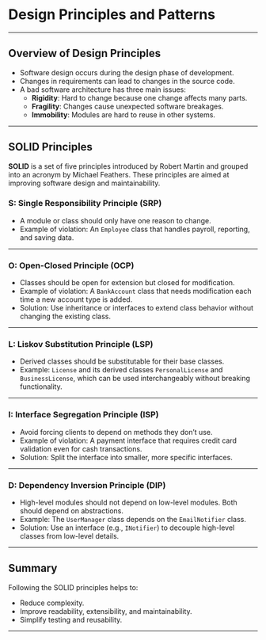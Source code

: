 # Design Principles and Patterns

---

## Overview of Design Principles

- Software design occurs during the design phase of development.
- Changes in requirements can lead to changes in the source code.
- A bad software architecture has three main issues:
  - **Rigidity**: Hard to change because one change affects many parts.
  - **Fragility**: Changes cause unexpected software breakages.
  - **Immobility**: Modules are hard to reuse in other systems.

---

## SOLID Principles

**SOLID** is a set of five principles introduced by Robert Martin and grouped into an acronym by Michael Feathers. These principles are aimed at improving software design and maintainability.

### S: Single Responsibility Principle (SRP)
- A module or class should only have one reason to change.
- Example of violation: An `Employee` class that handles payroll, reporting, and saving data.

---

### O: Open-Closed Principle (OCP)
- Classes should be open for extension but closed for modification.
- Example of violation: A `BankAccount` class that needs modification each time a new account type is added.
- Solution: Use inheritance or interfaces to extend class behavior without changing the existing class.

---

### L: Liskov Substitution Principle (LSP)
- Derived classes should be substitutable for their base classes.
- Example: `License` and its derived classes `PersonalLicense` and `BusinessLicense`, which can be used interchangeably without breaking functionality.

---

### I: Interface Segregation Principle (ISP)
- Avoid forcing clients to depend on methods they don’t use.
- Example of violation: A payment interface that requires credit card validation even for cash transactions.
- Solution: Split the interface into smaller, more specific interfaces.

---

### D: Dependency Inversion Principle (DIP)
- High-level modules should not depend on low-level modules. Both should depend on abstractions.
- Example: The `UserManager` class depends on the `EmailNotifier` class.
- Solution: Use an interface (e.g., `INotifier`) to decouple high-level classes from low-level details.

---

## Summary

Following the SOLID principles helps to:
- Reduce complexity.
- Improve readability, extensibility, and maintainability.
- Simplify testing and reusability.

---
